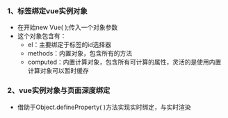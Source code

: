 ### 1、标签绑定vue实例对象
+ 在开始new Vue( );传入一个对象参数
+ 这个对象包含有：
	+ el：主要绑定于标签的id选择器
	+ methods：内置对象，包含所有的方法
	+ computed：内置计算对象，包含所有可计算的属性，灵活的是使用内置计算对象可以暂时缓存
### 2、vue实例对象与页面深度绑定
+ 借助于Object.defineProperty( )方法实现实时绑定，与实时渲染